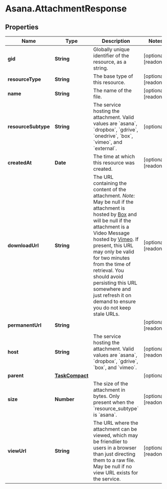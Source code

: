 # Asana.AttachmentResponse

## Properties

Name | Type | Description | Notes
------------ | ------------- | ------------- | -------------
**gid** | **String** | Globally unique identifier of the resource, as a string. | [optional] [readonly] 
**resourceType** | **String** | The base type of this resource. | [optional] [readonly] 
**name** | **String** | The name of the file. | [optional] [readonly] 
**resourceSubtype** | **String** | The service hosting the attachment. Valid values are &#x60;asana&#x60;, &#x60;dropbox&#x60;, &#x60;gdrive&#x60;, &#x60;onedrive&#x60;, &#x60;box&#x60;, &#x60;vimeo&#x60;, and &#x60;external&#x60;. | [optional] 
**createdAt** | **Date** | The time at which this resource was created. | [optional] [readonly] 
**downloadUrl** | **String** | The URL containing the content of the attachment. *Note:* May be null if the attachment is hosted by [Box](https://www.box.com/) and will be null if the attachment is a Video Message hosted by [Vimeo](https://vimeo.com/). If present, this URL may only be valid for two minutes from the time of retrieval. You should avoid persisting this URL somewhere and just refresh it on demand to ensure you do not keep stale URLs. | [optional] [readonly] 
**permanentUrl** | **String** |  | [optional] [readonly] 
**host** | **String** | The service hosting the attachment. Valid values are &#x60;asana&#x60;, &#x60;dropbox&#x60;, &#x60;gdrive&#x60;, &#x60;box&#x60;, and &#x60;vimeo&#x60;. | [optional] [readonly] 
**parent** | [**TaskCompact**](TaskCompact.md) |  | [optional] 
**size** | **Number** | The size of the attachment in bytes. Only present when the &#x60;resource_subtype&#x60; is &#x60;asana&#x60;. | [optional] [readonly] 
**viewUrl** | **String** | The URL where the attachment can be viewed, which may be friendlier to users in a browser than just directing them to a raw file. May be null if no view URL exists for the service. | [optional] [readonly] 


